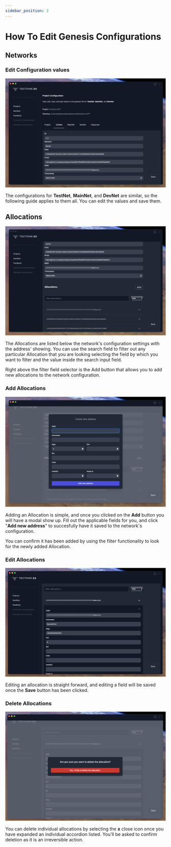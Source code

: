 ```yaml
---
sidebar_position: 2
---
```


# How To Edit Genesis Configurations

## Networks

### Edit Configuration values

![Project configuration Screen](./assets/edit-genesis-configuration-00.png)

The configurations for **TestNet**, **MainNet**, and **DevNet** are similar, so the following guide applies to them all. You can edit the values and save them.

## Allocations

![Project configuration Screen with view of Allocations](./assets/edit-genesis-configuration-01.png)

The Allocations are listed below the network's configuration settings with the address' showing. You can use the search field to filter out any particular Allocation that you are looking selecting the field by which you want to filter and the value inside the search input field.

Right above the filter field selector is the Add button that allows you to add new allocations to the network configuration.

### Add Allocations

![Project configuration Screen, with add new Allocation modal](./assets/edit-genesis-configuration-02.png)

Adding an Allocation is simple, and once you clicked on the **Add** button you will have a modal show up. Fill out the applicable fields for you, and click "**Add new address**" to succesfully have it saved to the network's configuration.

You can confirm it has been added by using the filter functionality to look for the newly added Allocation.

### Edit Allocations

![Project configuration Screen, with edit Allocation](./assets/edit-genesis-configuration-03.png)

Editing an allocation is straight forward, and editing a field will be saved once the **Save** button has been clicked.

### Delete Allocations

![Project configuration Screen, with delete Allocation](./assets/edit-genesis-configuration-04.png)

You can delete individual allocations by selecting the **x** close icon once you have expanded an individual accordion listed. You'll be asked to confirm deletion as it is an irreversible action.
